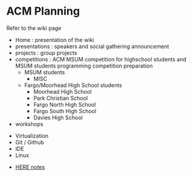 # ACM Planning

Refer to the wiki page
+ Home : presentation of the wiki
+ presentations     : speakers and social gathering announcement
+ projects          : group projects 
+ competitions      : ACM MSUM competition for highschool students and MSUM students programming competition preparation
  - MSUM students
    - MISC
  - Fargo/Moorhead High School students
    - Moorhead High School
    - Park Christian School
    - Fargo North High School
    - Fargo South High School
    - Davies High School
+ workshops
 - Virtualization
 - Git / Github
 - IDE
 - Linux
+ [HERE notes](https://github.com/MSUM-ACM/Planning/wiki/HERE-Project-Notes)
